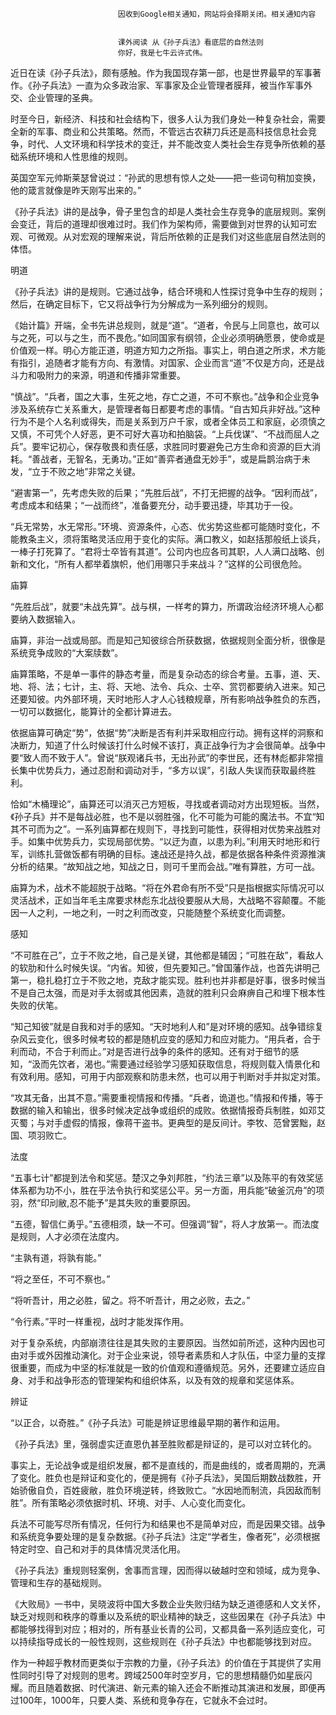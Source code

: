 
                            
                            因收到Google相关通知，网站将会择期关闭。相关通知内容
                            
                            
                            课外阅读 从《孙子兵法》看底层的自然法则
                            你好，我是七牛云许式伟。

近日在读《孙子兵法》，颇有感触。作为我国现存第一部，也是世界最早的军事著作。《孙子兵法》一直为众多政治家、军事家及企业管理者膜拜，被当作军事外交、企业管理的圣典。

时至今日，新经济、科技和社会结构下，很多人认为我们身处一种复杂社会，需要全新的军事、商业和公共策略。然而，不管远古农耕刀兵还是高科技信息社会竞争，时代、人文环境和科学技术的变迁，并不能改变人类社会生存竞争所依赖的基础系统环境和人性思维的规则。

英国空军元帅斯莱瑟曾说过：“孙武的思想有惊人之处——把一些词句稍加变换，他的箴言就像是昨天刚写出来的。”

《孙子兵法》讲的是战争，骨子里包含的却是人类社会生存竞争的底层规则。案例会变迁，背后的道理却很难过时。我们作为架构师，需要做到对世界的认知可宏观、可微观。从对宏观的理解来说，背后所依赖的正是我们对这些底层自然法则的体悟。

明道

《孙子兵法》讲的是规则。它通过战争，结合环境和人性探讨竞争中生存的规则；然后，在确定目标下，它又将战争行为分解成为一系列细分的规则。

《始计篇》开端，全书先讲总规则，就是“道”。“道者，令民与上同意也，故可以与之死，可以与之生，而不畏危。”如同国家有纲领，企业必须明确愿景，使命或是价值观一样。明心方能正道，明道方知力之所指。事实上，明白道之所求，术方能有指引，追随者才能有方向、有激情。对国家、企业而言“道”不仅是方向，还是战斗力和吸附力的来源，明道和传播非常重要。

“慎战”。“兵者，国之大事，生死之地，存亡之道，不可不察也。”战争和企业竞争涉及系统存亡关系重大，是管理者每日都要考虑的事情。“自古知兵非好战。”这种行为不是个人名利或得失，而是关系到万户千家，或者全体员工和家庭，必须慎之又慎，不可凭个人好恶，更不可好大喜功和拍脑袋。“上兵伐谋”、“不战而屈人之兵”。要牢记初心，保存敬畏和责任感，求胜同时要避免己方生命和资源的巨大消耗。“善战者，无智名，无勇功。”正如“善弈者通盘无妙手”，或是扁鹊治病于未发，“立于不败之地”非常之关键。

“避害第一”，先考虑失败的后果；“先胜后战”，不打无把握的战争。“因利而战”，考虑成本和结果；“一战而终”，准备要充分，动手要迅捷，毕其功于一役。

“兵无常势，水无常形。”环境、资源条件，心态、优劣势这些都可能随时变化，不能教条主义，须将策略灵活应用于变化的实际。满口教义，如赵括那般纸上谈兵，一棒子打死算了。“君将士卒皆有其道”。公司内也应各司其职，人人满口战略、创新和文化，“所有人都举着旗帜，他们用哪只手来战斗？”这样的公司很危险。

庙算

“先胜后战”，就要“未战先算”。战与棋，一样考的算力，所谓政治经济环境人心都要纳入数据输入。

庙算，非治一战或局部。而是知己知彼综合所获数据，依据规则全面分析，很像是系统竞争成败的“大案牍数”。

庙算策略，不是单一事件的静态考量，而是复杂动态的综合考量。五事，道、天、地、将、法；七计，主、将、天地、法令、兵众、士卒、赏罚都要纳入进来。知己还要知彼。内外部环境，天时地形人才人心钱粮规章，所有影响战争胜负的东西，一切可以数据化，能算计的全都计算进去。

依据庙算可确定“势”，依据“势”决断是否有利并采取相应行动。拥有这样的洞察和决断力，知道了什么时候该打什么时候不该打，真正战争行为才会很简单。战争中要“致人而不致于人”。曾说“朕观诸兵书，无出孙武”的李世民，还有林彪都非常擅长集中优势兵力，通过忍耐和调动对手，“多方以误”，引敌人失误而获取最终胜利。

恰如“木桶理论”，庙算还可以消灭己方短板，寻找或者调动对方出现短板。当然，《孙子兵》并不是每战必胜，也不是以弱胜强，化不可能为可能的魔法书。不宜“知其不可而为之”。一系列庙算都在规则下，寻找到可能性，获得相对优势来战胜对手。如集中优势兵力，实现局部优势。“以迂为直，以患为利。”利用天时地形和行军，训练扎营做饭都有明确的目标。速战还是持久战，都是依据各种条件资源推演分析的结果。“故知战之地，知战之日，则可千里而会战。”唯有算胜，方可一战。

庙算为术，战术不能超脱于战略。“将在外君命有所不受”只是指根据实际情况可以灵活战术，正如当年毛主席要求林彪东北战役要服从大局，大战略不容颠覆。不能因一人之利，一地之利，一时之利而改变，只能随整个系统变化而调整。

感知

“不可胜在己”，立于不败之地，自己是关键，其他都是辅因；“可胜在敌”，看敌人的软肋和什么时候失误。“内省。知彼，但先要知己。”曾国藩作战，也首先讲明己第一，稳扎稳打立于不败之地，克敌才能实现。胜利也并非都是好事，很多时候当不是自己太强，而是对手太弱或其他因素，造就的胜利只会麻痹自己和埋下根本性失败的伏笔。

“知己知彼”就是自我和对手的感知。“天时地利人和”是对环境的感知。战争错综复杂风云变化，很多时候考较的都是随机应变的感知力和应对能力。“用兵者，合于利而动，不合于利而止。”对是否进行战争的条件的感知。还有对于细节的感知，“汲而先饮者，渴也。”需要通过经验学习感知获取信息，将规则载入情景化和有效利用。感知，可用于内部观察和防患未然，也可以用于判断对手并拟定对策。

“攻其无备，出其不意。”需要重视情报和传播。“兵者，诡道也。”情报和传播，等于数据的输入和输出，很多时候决定战争或组织的成败。依据情报奇兵制胜，如邓艾灭蜀；与对手虚假的情报，像蒋干盗书。更典型的是反间计。李牧、范曾罢黜，赵国、项羽败亡。

法度

“五事七计”都提到法令和奖惩。楚汉之争刘邦胜，“约法三章”以及陈平的有效奖惩体系都为功不小，胜在乎法令执行和奖惩公平。另一方面，用兵能“破釜沉舟”的项羽，然“印刓敝,忍不能予”是其失败的重要原因。

“五德，智信仁勇乎。”五德相须，缺一不可。但强调“智”，将人才放第一。而法度是规则，人才必须在法度内。

“主孰有道，将孰有能。”

“将之至任，不可不察也。”

“将听吾计，用之必胜，留之。将不听吾计，用之必败，去之。”

“令行素。”平时一样重视，战时才能发挥作用。

对于复杂系统，内部崩溃往往是其失败的主要原因。当然如前所述，这种内因也可由对手或外因推动演化。对于企业来说，领导者素质和人才队伍，中坚力量的支撑很重要，而成为中坚的标准就是一致的价值观和遵循规范。另外，还要建立适应自身、对手和战争形态的管理架构和组织体系，以及有效的规章和奖惩体系。

辨证

“以正合，以奇胜。”《孙子兵法》可能是辨证思维最早期的著作和运用。

《孙子兵法》里，强弱虚实迂直恩仇甚至胜败都是辩证的，是可以对立转化的。

事实上，无论战争或是组织发展，都不是直线的，而是曲线的，或者周期的，充满了变化。胜负也是辩证和变化的，便是拥有《孙子兵法》，吴国后期数战数胜，开始骄傲自负，百姓疲敝，胜负环境逆转，终致败亡。“水因地而制流，兵因敌而制胜”。所有策略必须依据时机、环境、对手、人心变化而变化。

兵法不可能写尽所有情况，任何行为和结果也不是简单对应，而是因果交错。战争和系统竞争要处理的是复杂数据。《孙子兵法》注定“学者生，像者死”，必须根据特定时空、自己和对手的具体情况灵活化用。

《孙子兵法》重规则轻案例，舍事而言理，因而得以破越时空和领域，成为竞争、管理和生存的基础规则。

《大败局》一书中，吴晓波将中国大多数企业失败归结为缺乏道德感和人文关怀，缺乏对规则和秩序的尊重以及系统的职业精神的缺乏，这些因果在《孙子兵法》中都能够找得到对应；相对的，所有基业长青的公司，又都具备一系列适应变化，可以持续指导成长的一般性规则，这些规则在《孙子兵法》中也都能够找到对应。

作为一种超乎教材而更类似于宗教的力量，《孙子兵法》的价值在于其提供了实用性同时引导了对规则的思考。跨域2500年时空岁月，它的思想精髓仍如星辰闪耀。而且随着数据、时代演进、新元素的输入还会不断推动其演进和发展，即便再过100年，1000年，只要人类、系统和竞争存在，它就永不会过时。

                        
                        
                            